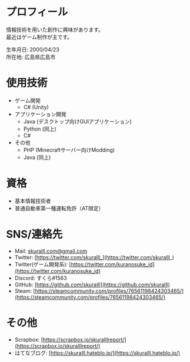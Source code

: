 # プロフィール
情報技術を用いた創作に興味があります。  
最近はゲーム制作が主です。  
  
生年月日: 2000/04/23  
所在地: 広島県広島市

# 使用技術
* ゲーム開発
  * C# (Unity)
* アプリケーション開発
  * Java (デスクトップ向けGUIアプリケーション)
  * Python (同上)
  * C# 
* その他 
  * PHP (Minecraftサーバー向けModding) 
  * Java (同上)

# 資格
* 基本情報技術者
* 普通自動車第一種運転免許（AT限定）

# SNS/連絡先
* Mail: [skuralll.com@gmail.com](<mailto:skuralll.com@gmail.com>)
* Twitter: [https://twitter.com/skuralll_](https://twitter.com/skuralll_)
* Twitter(ゲーム開発系): [https://twitter.com/kuranosuke_id](https://twitter.com/kuranosuke_id)
* Discord: すくら#1563
* GitHub: [https://github.com/skuralll](https://github.com/skuralll)
* Steam: [https://steamcommunity.com/profiles/76561198424303465/](https://steamcommunity.com/profiles/76561198424303465/)

# その他
* Scrapbox: [https://scrapbox.io/skuralllreport/](https://scrapbox.io/skuralllreport/)
* はてなブログ: [https://skuralll.hateblo.jp/](https://skuralll.hateblo.jp/) 